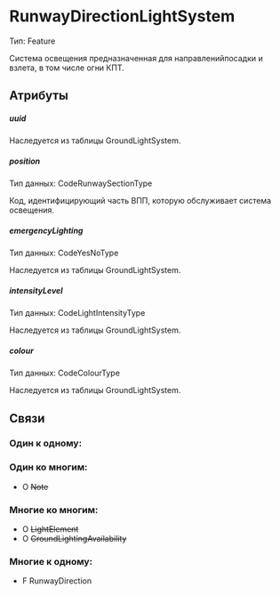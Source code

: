 RunwayDirectionLightSystem
===============
Тип: Feature

Система освещения предназначенная для направленийпосадки и взлета, в том числе огни КПТ.

## Атрибуты

##### uuid

Наследуетcя из таблицы GroundLightSystem.

##### position
Тип данных: CodeRunwaySectionType

Код, идентифицирующий часть ВПП, которую обслуживает система освещения.

##### emergencyLighting
Тип данных: CodeYesNoType

Наследуетcя из таблицы GroundLightSystem.

##### intensityLevel
Тип данных: CodeLightIntensityType

Наследуетcя из таблицы GroundLightSystem.

##### colour
Тип данных: CodeColourType

Наследуетcя из таблицы GroundLightSystem.


## Связи

### Один к одному:

### Один ко многим:

- O ~~Note~~

### Многие ко многим:

- O ~~LightElement~~
- O ~~GroundLightingAvailability~~

### Многие к одному:

- F RunwayDirection
